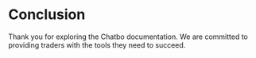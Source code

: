 # Conclusion

Thank you for exploring the Chatbo documentation. We are committed to providing traders with the tools they need to succeed.